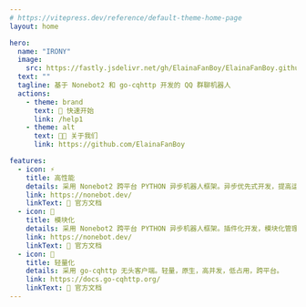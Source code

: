 ```yaml
---
# https://vitepress.dev/reference/default-theme-home-page
layout: home

hero:
  name: "IRONY"
  image:
    src: https://fastly.jsdelivr.net/gh/ElainaFanBoy/ElainaFanBoy.github.io/docs/cover.png
  text: ""
  tagline: 基于 Nonebot2 和 go-cqhttp 开发的 QQ 群聊机器人
  actions:
    - theme: brand
      text: 🎉 快速开始
      link: /help1
    - theme: alt
      text: 👨‍💻 关于我们
      link: https://github.com/ElainaFanBoy

features:
  - icon: ⚡️
    title: 高性能
    details: 采用 Nonebot2 跨平台 PYTHON 异步机器人框架。异步优先式开发，提高运行效率。
    link: https://nonebot.dev/
    linkText: 📝 官方文档
  - icon: 🔩
    title: 模块化
    details: 采用 Nonebot2 跨平台 PYTHON 异步机器人框架。插件化开发，模块化管理。
    link: https://nonebot.dev/
    linkText: 📝 官方文档
  - icon: 🎈
    title: 轻量化
    details: 采用 go-cqhttp 无头客户端。轻量，原生，高并发，低占用，跨平台。
    link: https://docs.go-cqhttp.org/
    linkText: 📝 官方文档
---
```

